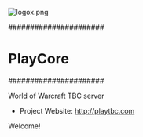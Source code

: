 ![logox.png](http://night.sldc.pl/logox.jpg)

######################
#      PlayCore      #
######################

World of Warcraft TBC server

* Project Website: http://playtbc.com

Welcome!
